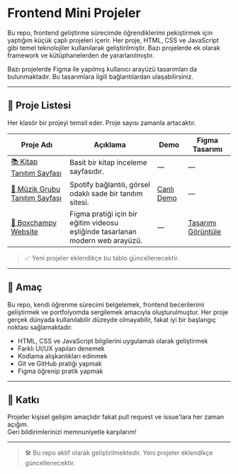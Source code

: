 # Frontend Mini Projeler

Bu repo, frontend geliştirme sürecimde öğrendiklerimi pekiştirmek için yaptığım küçük çaplı projeleri içerir. Her proje, HTML, CSS ve JavaScript gibi temel teknolojiler kullanılarak geliştirilmiştir. Bazı projelerde ek olarak framework ve kütüphanelerden de yararlanılmıştır.

Bazı projelerde Figma ile yapılmış kullanıcı arayüzü tasarımları da bulunmaktadır. Bu tasarımlara ilgili bağlantılardan ulaşabilirsiniz.

---

## 📂 Proje Listesi

Her klasör bir projeyi temsil eder. Proje sayısı zamanla artacaktır.

| Proje Adı | Açıklama | Demo | Figma Tasarımı |
|-----------|----------|------|----------------|
| [📚 Kitap Tanıtım Sayfası](./kitap-tanitim-sayfasi) | Basit bir kitap inceleme sayfasıdır. | — | — |
| [🎸 Müzik Grubu Tanıtım Sayfası](./muzik-grubu-tanitim-sayfasi) | Spotify bağlantılı, görsel odaklı sade bir tanıtım sitesi. | [Canlı Demo](https://tugce.42web.io) | — |
| [🥊 Boxchampy Website](./boxchampy-websitesi) | Figma pratiği için bir eğitim videosu eşliğinde tasarlanan modern web arayüzü. | — | [Tasarımı Görüntüle](https://www.figma.com/design/NXuWdNnPjp3bdOcCF56G6m/Boxchampy?node-id=0-1&t=yxlXeeX4W7CRigvr-0) |

> ✅ Yeni projeler eklendikçe bu tablo güncellenecektir.

---

## 🎯 Amaç

Bu repo, kendi öğrenme sürecimi belgelemek, frontend becerilerimi geliştirmek ve portfolyomda sergilemek amacıyla oluşturulmuştur. Her proje gerçek dünyada kullanılabilir düzeyde olmayabilir, fakat iyi bir başlangıç noktası sağlamaktadır.

- HTML, CSS ve JavaScript bilgilerini uygulamalı olarak geliştirmek  
- Farklı UI/UX yapıları denemek  
- Kodlama alışkanlıkları edinmek  
- Git ve GitHub pratiği yapmak  
- Figma öğrenip pratik yapmak  

---

## 🙌 Katkı

Projeler kişisel gelişim amaçlıdır fakat pull request ve issue'lara her zaman açığım.  
Geri bildirimlerinizi memnuniyetle karşılarım!

---

> 🛠️ Bu repo aktif olarak geliştirilmektedir. Yeni projeler eklendikçe güncellenecektir.
